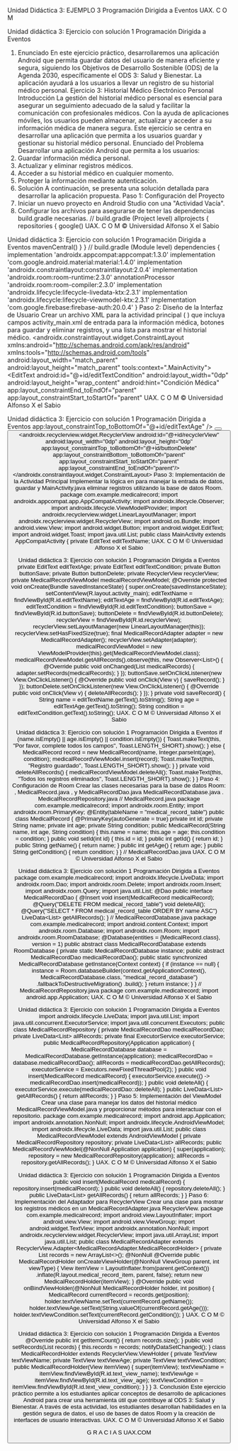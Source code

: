 Unidad Didáctica 3:
EJEMPLO 3
Programación Dirigida a Eventos
UAX. C O M

Unidad didáctica 3: Ejercicio con solución 1
Programación Dirigida a Eventos
1. Enunciado
En este ejercicio práctico, desarrollaremos una aplicación Android que permita guardar datos
del usuario de manera eficiente y segura, siguiendo los Objetivos de Desarrollo Sostenible (ODS)
de la Agenda 2030, específicamente el ODS 3: Salud y Bienestar. La aplicación ayudará a los
usuarios a llevar un registro de su historial médico personal.
Ejercicio 3: Historial Médico Electrónico Personal
Introducción
La gestión del historial médico personal es esencial para asegurar un seguimiento adecuado de
la salud y facilitar la comunicación con profesionales médicos. Con la ayuda de aplicaciones
móviles, los usuarios pueden almacenar, actualizar y acceder a su información médica de
manera segura. Este ejercicio se centra en desarrollar una aplicación que permita a los usuarios
guardar y gestionar su historial médico personal.
Enunciado del Problema
Desarrollar una aplicación Android que permita a los usuarios:
1. Guardar información médica personal.
2. Actualizar y eliminar registros médicos.
3. Acceder a su historial médico en cualquier momento.
4. Proteger la información mediante autenticación.
2. Solución
A continuación, se presenta una solución detallada para desarrollar la aplicación propuesta.
Paso 1: Configuración del Proyecto
1. Iniciar un nuevo proyecto en Android Studio con una "Actividad Vacía".
2. Configurar los archivos para asegurarse de tener las dependencias
build.gradle
necesarias.
// build.gradle (Project level)
allprojects {
repositories {
google()
UAX. C O M
© Universidad Alfonso X el Sabio

Unidad didáctica 3: Ejercicio con solución 1
Programación Dirigida a Eventos
mavenCentral()
}
}
// build.gradle (Module level)
dependencies {
implementation 'androidx.appcompat:appcompat:1.3.0'
implementation 'com.google.android.material:material:1.4.0'
implementation 'androidx.constraintlayout:constraintlayout:2.0.4'
implementation 'androidx.room:room-runtime:2.3.0'
annotationProcessor 'androidx.room:room-compiler:2.3.0'
implementation 'androidx.lifecycle:lifecycle-livedata-ktx:2.3.1'
implementation 'androidx.lifecycle:lifecycle-viewmodel-ktx:2.3.1'
implementation 'com.google.firebase:firebase-auth:20.0.4'
}
Paso 2: Diseño de la Interfaz de Usuario
Crear un archivo XML para la actividad principal ( ) que incluya campos
activity_main.xml
de entrada para la información médica, botones para guardar y eliminar registros, y una lista para
mostrar el historial médico.
<androidx.constraintlayout.widget.ConstraintLayout
xmlns:android="http://schemas.android.com/apk/res/android"
xmlns:tools="http://schemas.android.com/tools"
android:layout_width="match_parent"
android:layout_height="match_parent"
tools:context=".MainActivity">
<EditText
android:id="@+id/editTextName"
android:layout_width="0dp"
android:layout_height="wrap_content"
android:hint="Nombre"
app:layout_constraintEnd_toEndOf="parent"
app:layout_constraintStart_toStartOf="parent"
app:layout_constraintTop_toTopOf="parent" />
<EditText
android:id="@+id/editTextAge"
android:layout_width="0dp"
android:layout_height="wrap_content"
android:hint="Edad"
android:inputType="number"
app:layout_constraintEnd_toEndOf="parent"
app:layout_constraintStart_toStartOf="parent"
app:layout_constraintTop_toBottomOf="@+id/editTextName" />
<EditText
android:id="@+id/editTextCondition"
android:layout_width="0dp"
android:layout_height="wrap_content"
android:hint="Condición Médica"
app:layout_constraintEnd_toEndOf="parent"
app:layout_constraintStart_toStartOf="parent"
UAX. C O M
© Universidad Alfonso X el Sabio

Unidad didáctica 3: Ejercicio con solución 1
Programación Dirigida a Eventos
app:layout_constraintTop_toBottomOf="@+id/editTextAge" />
<Button
android:id="@+id/buttonSave"
android:layout_width="wrap_content"
android:layout_height="wrap_content"
android:text="Guardar"
app:layout_constraintEnd_toEndOf="parent"
app:layout_constraintStart_toStartOf="parent"
app:layout_constraintTop_toBottomOf="@+id/editTextCondition"
/>
<Button
android:id="@+id/buttonDelete"
android:layout_width="wrap_content"
android:layout_height="wrap_content"
android:text="Eliminar"
app:layout_constraintEnd_toEndOf="parent"
app:layout_constraintStart_toStartOf="parent"
app:layout_constraintTop_toBottomOf="@+id/buttonSave" />
<androidx.recyclerview.widget.RecyclerView
android:id="@+id/recyclerView"
android:layout_width="0dp"
android:layout_height="0dp"
app:layout_constraintTop_toBottomOf="@+id/buttonDelete"
app:layout_constraintBottom_toBottomOf="parent"
app:layout_constraintStart_toStartOf="parent"
app:layout_constraintEnd_toEndOf="parent"/>
</androidx.constraintlayout.widget.ConstraintLayout>
Paso 3: Implementación de la Actividad Principal
Implementar la lógica en para manejar la entrada de datos, guardar y
MainActivity.java
eliminar registros utilizando la base de datos Room.
package com.example.medicalrecord;
import androidx.appcompat.app.AppCompatActivity;
import androidx.lifecycle.Observer;
import androidx.lifecycle.ViewModelProvider;
import androidx.recyclerview.widget.LinearLayoutManager;
import androidx.recyclerview.widget.RecyclerView;
import android.os.Bundle;
import android.view.View;
import android.widget.Button;
import android.widget.EditText;
import android.widget.Toast;
import java.util.List;
public class MainActivity extends AppCompatActivity {
private EditText editTextName;
UAX. C O M
© Universidad Alfonso X el Sabio

Unidad didáctica 3: Ejercicio con solución 1
Programación Dirigida a Eventos
private EditText editTextAge;
private EditText editTextCondition;
private Button buttonSave;
private Button buttonDelete;
private RecyclerView recyclerView;
private MedicalRecordViewModel medicalRecordViewModel;
@Override
protected void onCreate(Bundle savedInstanceState) {
super.onCreate(savedInstanceState);
setContentView(R.layout.activity_main);
editTextName = findViewById(R.id.editTextName);
editTextAge = findViewById(R.id.editTextAge);
editTextCondition = findViewById(R.id.editTextCondition);
buttonSave = findViewById(R.id.buttonSave);
buttonDelete = findViewById(R.id.buttonDelete);
recyclerView = findViewById(R.id.recyclerView);
recyclerView.setLayoutManager(new LinearLayoutManager(this));
recyclerView.setHasFixedSize(true);
final MedicalRecordAdapter adapter = new
MedicalRecordAdapter();
recyclerView.setAdapter(adapter);
medicalRecordViewModel = new
ViewModelProvider(this).get(MedicalRecordViewModel.class);
medicalRecordViewModel.getAllRecords().observe(this, new
Observer<List<MedicalRecord>>() {
@Override
public void onChanged(List<MedicalRecord> medicalRecords)
{
adapter.setRecords(medicalRecords);
}
});
buttonSave.setOnClickListener(new View.OnClickListener() {
@Override
public void onClick(View v) {
saveRecord();
}
});
buttonDelete.setOnClickListener(new View.OnClickListener() {
@Override
public void onClick(View v) {
deleteAllRecords();
}
});
}
private void saveRecord() {
String name = editTextName.getText().toString();
String age = editTextAge.getText().toString();
String condition = editTextCondition.getText().toString();
UAX. C O M
© Universidad Alfonso X el Sabio

Unidad didáctica 3: Ejercicio con solución 1
Programación Dirigida a Eventos
if (name.isEmpty() || age.isEmpty() || condition.isEmpty()) {
Toast.makeText(this, "Por favor, complete todos los
campos", Toast.LENGTH_SHORT).show();
} else {
MedicalRecord record = new MedicalRecord(name,
Integer.parseInt(age), condition);
medicalRecordViewModel.insert(record);
Toast.makeText(this, "Registro guardado",
Toast.LENGTH_SHORT).show();
}
}
private void deleteAllRecords() {
medicalRecordViewModel.deleteAll();
Toast.makeText(this, "Todos los registros eliminados",
Toast.LENGTH_SHORT).show();
}
}
Paso 4: Configuración de Room
Crear las clases necesarias para la base de datos Room: ,
MedicalRecord.java
, y
MedicalRecordDao.java MedicalRecordDatabase.java
.
MedicalRecordRepository.java
// MedicalRecord.java
package com.example.medicalrecord;
import androidx.room.Entity;
import androidx.room.PrimaryKey;
@Entity(tableName = "medical_record_table")
public class MedicalRecord {
@PrimaryKey(autoGenerate = true)
private int id;
private String name;
private int age;
private String condition;
public MedicalRecord(String name, int age, String condition) {
this.name = name;
this.age = age;
this.condition = condition;
}
public void setId(int id) { this.id = id; }
public int getId() { return id; }
public String getName() { return name; }
public int getAge() { return age; }
public String getCondition() { return condition; }
}
// MedicalRecordDao.java
UAX. C O M
© Universidad Alfonso X el Sabio

Unidad didáctica 3: Ejercicio con solución 1
Programación Dirigida a Eventos
package com.example.medicalrecord;
import androidx.lifecycle.LiveData;
import androidx.room.Dao;
import androidx.room.Delete;
import androidx.room.Insert;
import androidx.room.Query;
import java.util.List;
@Dao
public interface MedicalRecordDao {
@Insert
void insert(MedicalRecord medicalRecord);
@Query("DELETE FROM medical_record_table")
void deleteAll();
@Query("SELECT * FROM medical_record_table ORDER BY name ASC")
LiveData<List<MedicalRecord>> getAllRecords();
}
// MedicalRecordDatabase.java
package com.example.medicalrecord;
import android.content.Context;
import androidx.room.Database;
import androidx.room.Room;
import androidx.room.RoomDatabase;
@Database(entities = {MedicalRecord.class}, version = 1)
public abstract class MedicalRecordDatabase extends RoomDatabase {
private static MedicalRecordDatabase instance;
public abstract MedicalRecordDao medicalRecordDao();
public static synchronized MedicalRecordDatabase
getInstance(Context context) {
if (instance == null) {
instance =
Room.databaseBuilder(context.getApplicationContext(),
MedicalRecordDatabase.class,
"medical_record_database")
.fallbackToDestructiveMigration()
.build();
}
return instance;
}
}
// MedicalRecordRepository.java
package com.example.medicalrecord;
import android.app.Application;
UAX. C O M
© Universidad Alfonso X el Sabio

Unidad didáctica 3: Ejercicio con solución 1
Programación Dirigida a Eventos
import androidx.lifecycle.LiveData;
import java.util.List;
import java.util.concurrent.ExecutorService;
import java.util.concurrent.Executors;
public class MedicalRecordRepository {
private MedicalRecordDao medicalRecordDao;
private LiveData<List<MedicalRecord>> allRecords;
private final ExecutorService executorService;
public MedicalRecordRepository(Application application) {
MedicalRecordDatabase database =
MedicalRecordDatabase.getInstance(application);
medicalRecordDao = database.medicalRecordDao();
allRecords = medicalRecordDao.getAllRecords();
executorService = Executors.newFixedThreadPool(2);
}
public void insert(MedicalRecord medicalRecord) {
executorService.execute(() ->
medicalRecordDao.insert(medicalRecord));
}
public void deleteAll() {
executorService.execute(medicalRecordDao::deleteAll);
}
public LiveData<List<MedicalRecord>> getAllRecords() {
return allRecords;
}
}
Paso 5: Implementación del ViewModel
Crear una clase para manejar los datos del historial médico
MedicalRecordViewModel.java
y proporcionar métodos para interactuar con el repositorio.
package com.example.medicalrecord;
import android.app.Application;
import androidx.annotation.NonNull;
import androidx.lifecycle.AndroidViewModel;
import androidx.lifecycle.LiveData;
import java.util.List;
public class MedicalRecordViewModel extends AndroidViewModel {
private MedicalRecordRepository repository;
private LiveData<List<MedicalRecord>> allRecords;
public MedicalRecordViewModel(@NonNull Application application) {
super(application);
repository = new MedicalRecordRepository(application);
allRecords = repository.getAllRecords();
}
UAX. C O M
© Universidad Alfonso X el Sabio

Unidad didáctica 3: Ejercicio con solución 1
Programación Dirigida a Eventos
public void insert(MedicalRecord medicalRecord) {
repository.insert(medicalRecord);
}
public void deleteAll() {
repository.deleteAll();
}
public LiveData<List<MedicalRecord>> getAllRecords() {
return allRecords;
}
}
Paso 6: Implementación del Adaptador para RecyclerView
Crear una clase para mostrar los registros médicos en un
MedicalRecordAdapter.java
RecyclerView.
package com.example.medicalrecord;
import android.view.LayoutInflater;
import android.view.View;
import android.view.ViewGroup;
import android.widget.TextView;
import androidx.annotation.NonNull;
import androidx.recyclerview.widget.RecyclerView;
import java.util.ArrayList;
import java.util.List;
public class MedicalRecordAdapter extends
RecyclerView.Adapter<MedicalRecordAdapter.MedicalRecordHolder> {
private List<MedicalRecord> records = new ArrayList<>();
@NonNull
@Override
public MedicalRecordHolder onCreateViewHolder(@NonNull ViewGroup
parent, int viewType) {
View itemView = LayoutInflater.from(parent.getContext())
.inflate(R.layout.medical_record_item, parent, false);
return new MedicalRecordHolder(itemView);
}
@Override
public void onBindViewHolder(@NonNull MedicalRecordHolder holder,
int position) {
MedicalRecord currentRecord = records.get(position);
holder.textViewName.setText(currentRecord.getName());
holder.textViewAge.setText(String.valueOf(currentRecord.getAge()));
holder.textViewCondition.setText(currentRecord.getCondition());
}
UAX. C O M
© Universidad Alfonso X el Sabio

Unidad didáctica 3: Ejercicio con solución 1
Programación Dirigida a Eventos
@Override
public int getItemCount() {
return records.size();
}
public void setRecords(List<MedicalRecord> records) {
this.records = records;
notifyDataSetChanged();
}
class MedicalRecordHolder extends RecyclerView.ViewHolder {
private TextView textViewName;
private TextView textViewAge;
private TextView textViewCondition;
public MedicalRecordHolder(View itemView) {
super(itemView);
textViewName = itemView.findViewById(R.id.text_view_name);
textViewAge = itemView.findViewById(R.id.text_view_age);
textViewCondition =
itemView.findViewById(R.id.text_view_condition);
}
}
}
3. Conclusión
Este ejercicio práctico permite a los estudiantes aplicar conceptos de desarrollo de aplicaciones
Android para crear una herramienta útil que contribuye al ODS 3: Salud y Bienestar. A través de
esta actividad, los estudiantes desarrollan habilidades en la gestión segura de datos, el uso de
bases de datos Room y la creación de interfaces de usuario interactivas.
UAX. C O M
© Universidad Alfonso X el Sabio

G R A C I A S
UAX.COM